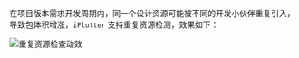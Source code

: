 在项目版本需求开发周期内，同一个设计资源可能被不同的开发小伙伴重复引入，导致包体积增涨，`iFlutter` 支持重复资源检测，效果如下：

![重复资源检查动效](http://iflutter.toolu.cn/configs/res_duplicate.gif)

